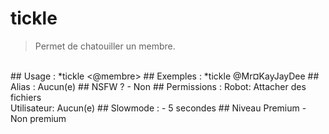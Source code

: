 # tickle

> Permet de chatouiller un membre.

<br>
## Usage :
*tickle <@membre>
## Exemples :
*tickle @Mr¤KayJayDee
## Alias :
Aucun(e)
## NSFW ?
- Non
## Permissions :
Robot: Attacher des fichiers
<br>
Utilisateur: Aucun(e)
## Slowmode :
- 5 secondes
## Niveau Premium
- Non premium
